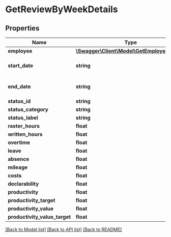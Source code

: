 # GetReviewByWeekDetails

## Properties
Name | Type | Description | Notes
------------ | ------------- | ------------- | -------------
**employee** | [**\Swagger\Client\Model\GetEmployeeSimple**](GetEmployeeSimple.md) |  | [optional] 
**start_date** | **string** | Y-m-d, eg. 2020-01-01 | [optional] 
**end_date** | **string** | Y-m-d, eg. 2020-01-01 | [optional] 
**status_id** | **string** |  | [optional] 
**status_category** | **string** |  | [optional] 
**status_label** | **string** |  | [optional] 
**raster_hours** | **float** |  | [optional] 
**written_hours** | **float** |  | [optional] 
**overtime** | **float** |  | [optional] 
**leave** | **float** |  | [optional] 
**absence** | **float** |  | [optional] 
**mileage** | **float** |  | [optional] 
**costs** | **float** |  | [optional] 
**declarability** | **float** |  | [optional] 
**productivity** | **float** |  | [optional] 
**productivity_target** | **float** |  | [optional] 
**productivity_value** | **float** |  | [optional] 
**productivity_value_target** | **float** |  | [optional] 

[[Back to Model list]](../README.md#documentation-for-models) [[Back to API list]](../README.md#documentation-for-api-endpoints) [[Back to README]](../README.md)


